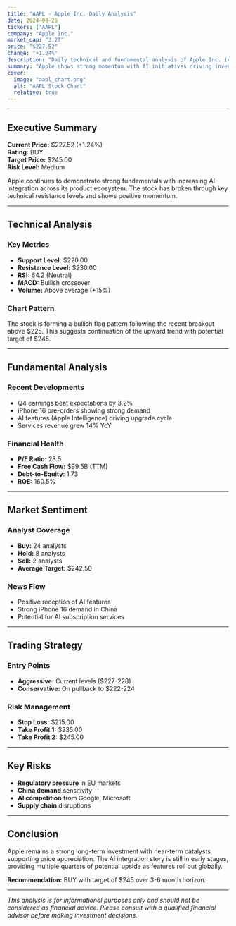```yaml
---
title: "AAPL - Apple Inc. Daily Analysis"
date: 2024-08-26
tickers: ["AAPL"]
company: "Apple Inc."
market_cap: "3.2T"
price: "$227.52"
change: "+1.24%"
description: "Daily technical and fundamental analysis of Apple Inc. (AAPL) stock performance, market sentiment, and trading recommendations."
summary: "Apple shows strong momentum with AI initiatives driving investor confidence. Technical indicators suggest continued upward trend with key resistance at $230."
cover:
  image: "aapl_chart.png"
  alt: "AAPL Stock Chart"
  relative: true
---
```


---

## Executive Summary

**Current Price:** $227.52 (+1.24%)  
**Rating:** BUY  
**Target Price:** $245.00  
**Risk Level:** Medium

Apple continues to demonstrate strong fundamentals with increasing AI integration across its product ecosystem. The stock has broken through key technical resistance levels and shows positive momentum.

---

## Technical Analysis

### Key Metrics

- **Support Level:** $220.00
- **Resistance Level:** $230.00
- **RSI:** 64.2 (Neutral)
- **MACD:** Bullish crossover
- **Volume:** Above average (+15%)

### Chart Pattern

The stock is forming a bullish flag pattern following the recent breakout above $225. This suggests continuation of the upward trend with potential target of $245.

---

## Fundamental Analysis

### Recent Developments

- Q4 earnings beat expectations by 3.2%
- iPhone 16 pre-orders showing strong demand
- AI features (Apple Intelligence) driving upgrade cycle
- Services revenue grew 14% YoY

### Financial Health

- **P/E Ratio:** 28.5
- **Free Cash Flow:** $99.5B (TTM)
- **Debt-to-Equity:** 1.73
- **ROE:** 160.5%

---

## Market Sentiment

### Analyst Coverage

- **Buy:** 24 analysts
- **Hold:** 8 analysts
- **Sell:** 2 analysts
- **Average Target:** $242.50

### News Flow

- Positive reception of AI features
- Strong iPhone 16 demand in China
- Potential for AI subscription services

---

## Trading Strategy

### Entry Points

- **Aggressive:** Current levels ($227-228)
- **Conservative:** On pullback to $222-224

### Risk Management

- **Stop Loss:** $215.00
- **Take Profit 1:** $235.00
- **Take Profit 2:** $245.00

---

## Key Risks

- **Regulatory pressure** in EU markets
- **China demand** sensitivity
- **AI competition** from Google, Microsoft
- **Supply chain** disruptions

---

## Conclusion

Apple remains a strong long-term investment with near-term catalysts supporting price appreciation. The AI integration story is still in early stages, providing multiple quarters of potential upside as features roll out globally.

**Recommendation:** BUY with target of $245 over 3-6 month horizon.

---

_This analysis is for informational purposes only and should not be considered as financial advice. Please consult with a qualified financial advisor before making investment decisions._
